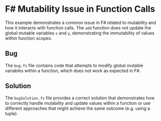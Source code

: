 # F# Mutability Issue in Function Calls

This example demonstrates a common issue in F# related to mutability and how it interacts with function calls.  The `add` function does not update the global mutable variables `x` and `y`, demonstrating the immutability of values within function scopes. 

## Bug
The `bug.fs` file contains code that attempts to modify global mutable variables within a function, which does not work as expected in F#.

## Solution
The `bugSolution.fs` file provides a correct solution that demonstrates how to correctly handle mutability and update values within a function or use different approaches that might achieve the same outcome (e.g. using a tuple).